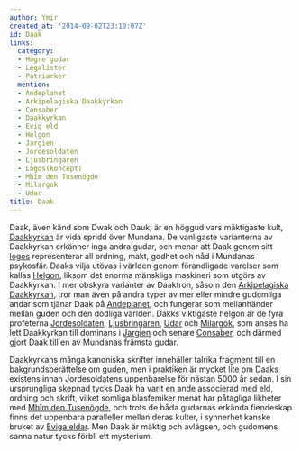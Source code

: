 ```yaml
---
author: Ymir
created_at: '2014-09-02T23:10:07Z'
id: Daak
links:
  category:
  - Högre gudar
  - Legalister
  - Patriarker
  mention:
  - Andeplanet
  - Arkipelagiska Daakkyrkan
  - Consaber
  - Daakkyrkan
  - Evig eld
  - Helgon
  - Jargien
  - Jordesoldaten
  - Ljusbringaren
  - Logos(koncept)
  - Mhîm den Tusenögde
  - Milargok
  - Udar
title: Daak
---
```


Daak, även känd som Dwak och Dauk, är en höggud vars mäktigaste kult, [Daakkyrkan] är vida spridd
över Mundana. De vanligaste varianterna av Daakkyrkan erkänner inga andra gudar, och menar att Daak
genom sitt [logos] representerar all ordning, makt, godhet och nåd i Mundanas psykosfär. Daaks vilja
utövas i världen genom förandligade varelser som kallas [Helgon], liksom det enorma mänskliga
maskineri som utgörs av Daakkyrkan. I mer obskyra varianter av Daaktron, såsom den [Arkipelagiska
Daakkyrkan], tror man även på andra typer av mer eller mindre gudomliga andar som tjänar Daak på
[Andeplanet], och fungerar som mellanhänder mellan guden och den dödliga världen. Dakks viktigaste
helgon är de fyra profeterna [Jordesoldaten], [Ljusbringaren], [Udar] och [Milargok], som anses ha
lett Daakkyrkan till dominans i [Jargien] och senare [Consaber], och därmed gjort Daak till en av
Mundanas främsta gudar.

Daakkyrkans många kanoniska skrifter innehåller talrika fragment till en bakgrundsberättelse om
guden, men i praktiken är mycket lite om Daaks existens innan Jordesoldatens uppenbarelse för nästan
5000 år sedan. I sin ursprungliga skepnad tycks Daak ha varit en ande associerad med eld, ordning
och skrift, vilket somliga blasfemiker menat har påtagliga likheter med [Mhîm den Tusenögde], och
trots de båda gudarnas erkända fiendeskap finns det uppenbara paralleller mellan deras kulter, i
synnerhet kanske bruket av [Eviga eldar]. Men Daak är mäktig och avlägsen, och gudomens sanna natur
tycks förbli ett mysterium.

  [Daakkyrkan]: Daakkyrkan
  [logos]: Logoskoncept
  [Helgon]: Helgon
  [Arkipelagiska Daakkyrkan]: Arkipelagiska_Daakkyrkan
  [Andeplanet]: Andeplanet
  [Jordesoldaten]: Jordesoldaten
  [Ljusbringaren]: Ljusbringaren
  [Udar]: Udar
  [Milargok]: Milargok
  [Jargien]: Jargien
  [Consaber]: Consaber
  [Mhîm den Tusenögde]: Mhîm_den_Tusenögde
  [Eviga eldar]: Evig_eld